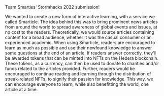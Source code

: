 Team Smarties' Stormhacks 2022 submission!

We wanted to create a new form of interactive learning, with a service we called Smarticle.
The idea behind this was to bring prominent news articles from around the world to spread awareness of global events and issues, at no cost to the readers.
Theoretically, we would source articles containing content for a broad audience, whether it was the casual consumer or an experienced academic.
When using Smarticle, readers are encouraged to learn as much as possible and use their newfound knowledge to answer some questions at the end of an article.
If readers answer correctly, they'll be awarded tokens that can be minted into NFTs on the Hedera blockchain.
These tokens, as a currency, can then be used to donate to charities and/or funds related to the articles provided.
Further, readers would be encouraged to continue reading and learning through the distribution of streak-related NFTs, to signify their passion for knowledge. 
This way, we can encourage everyone to learn, while also benefitting the world, one article at a time. 
